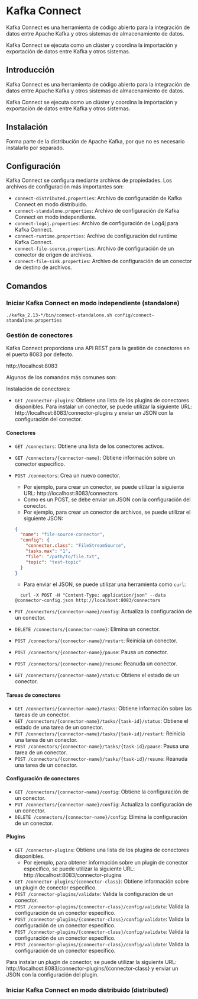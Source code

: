 # Kafka Connect

Kafka Connect es una herramienta de código abierto para la integración de datos entre Apache Kafka y otros sistemas de almacenamiento de datos. 

Kafka Connect se ejecuta como un clúster y coordina la importación y exportación de datos entre Kafka y otros sistemas.

## Introducción

Kafka Connect es una herramienta de código abierto para la integración de datos entre Apache Kafka y otros sistemas de almacenamiento de datos.

Kafka Connect se ejecuta como un clúster y coordina la importación y exportación de datos entre Kafka y otros sistemas.

## Instalación

Forma parte de la distribución de Apache Kafka, por que no es necesario instalarlo por separado.

## Configuración

Kafka Connect se configura mediante archivos de propiedades. Los archivos de configuración más importantes son:

- `connect-distributed.properties`: Archivo de configuración de Kafka Connect en modo distribuido.
- `connect-standalone.properties`: Archivo de configuración de Kafka Connect en modo independiente.
- `connect-log4j.properties`: Archivo de configuración de Log4j para Kafka Connect.
- `connect-runtime.properties`: Archivo de configuración del runtime Kafka Connect.
- `connect-file-source.properties`: Archivo de configuración de un conector de origen de archivos.
- `connect-file-sink.properties`: Archivo de configuración de un conector de destino de archivos.

## Comandos

### Iniciar Kafka Connect en modo independiente (standalone)

```shell
./kafka_2.13-*/bin/connect-standalone.sh config/connect-standalone.properties
```

### Gestión de conectores



Kafka Connect proporciona una API REST para la gestión de conectores en el puerto 8083 por defecto. 

http://localhost:8083


Algunos de los comandos más comunes son: 

Instalación de conectores:
- `GET /connector-plugins`: Obtiene una lista de los plugins de conectores disponibles.
Para instalar un conector, se puede utilizar la siguiente URL: http://localhost:8083/connector-plugins y enviar un JSON con la configuración del conector.


#### Conectores
- `GET /connectors`: Obtiene una lista de los conectores activos.
- `GET /connectors/{connector-name}`: Obtiene información sobre un conector específico.
- `POST /connectors`: Crea un nuevo conector.
  - Por ejemplo, para crear un conector, se puede utilizar la siguiente URL: http://localhost:8083/connectors 
  - Como es un POST, se debe enviar un JSON con la configuración del conector.
  - Por ejemplo, para crear un conector de archivos, se puede utilizar el siguiente JSON:
  ```json
  {
    "name": "file-source-connector",
    "config": {
      "connector.class": "FileStreamSource",
      "tasks.max": "1",
      "file": "/path/to/file.txt",
      "topic": "test-topic"
    }
  }
  ```
  - Para enviar el JSON, se puede utilizar una herramienta como `curl`:
  ```shell
    curl -X POST -H "Content-Type: application/json" --data @connector-config.json http://localhost:8083/connectors
    ```
  
- `PUT /connectors/{connector-name}/config`: Actualiza la configuración de un conector.
- `DELETE /connectors/{connector-name}`: Elimina un conector.
- `POST /connectors/{connector-name}/restart`: Reinicia un conector.
- `POST /connectors/{connector-name}/pause`: Pausa un conector.
- `POST /connectors/{connector-name}/resume`: Reanuda un conector.
- `GET /connectors/{connector-name}/status`: Obtiene el estado de un conector.
#### Tareas de conectores
- `GET /connectors/{connector-name}/tasks`: Obtiene información sobre las tareas de un conector.
- `GET /connectors/{connector-name}/tasks/{task-id}/status`: Obtiene el estado de una tarea de un conector.
- `PUT /connectors/{connector-name}/tasks/{task-id}/restart`: Reinicia una tarea de un conector.
- `POST /connectors/{connector-name}/tasks/{task-id}/pause`: Pausa una tarea de un conector.
- `POST /connectors/{connector-name}/tasks/{task-id}/resume`: Reanuda una tarea de un conector.

#### Configuración de conectores
- `GET /connectors/{connector-name}/config`: Obtiene la configuración de un conector.
- `PUT /connectors/{connector-name}/config`: Actualiza la configuración de un conector.
- `DELETE /connectors/{connector-name}/config`: Elimina la configuración de un conector.

#### Plugins
- `GET /connector-plugins`: Obtiene una lista de los plugins de conectores disponibles.
  - Por ejemplo, para obtener información sobre un plugin de conector específico, se puede utilizar la siguiente URL: http://localhost:8083/connector-plugins
- `GET /connector-plugins/{connector-class}`: Obtiene información sobre un plugin de conector específico.
- `POST /connector-plugins/validate`: Valida la configuración de un conector.
- `POST /connector-plugins/{connector-class}/config/validate`: Valida la configuración de un conector específico.
- `POST /connector-plugins/{connector-class}/config/validate`: Valida la configuración de un conector específico.
- `POST /connector-plugins/{connector-class}/config/validate`: Valida la configuración de un conector específico.
- `POST /connector-plugins/{connector-class}/config/validate`: Valida la configuración de un conector específico.

Para instalar un plugin de conector, se puede utilizar la siguiente URL: http://localhost:8083/connector-plugins/{connector-class} y enviar un JSON con la configuración del plugin.

### Iniciar Kafka Connect en modo distribuido (distributed)

```shell
